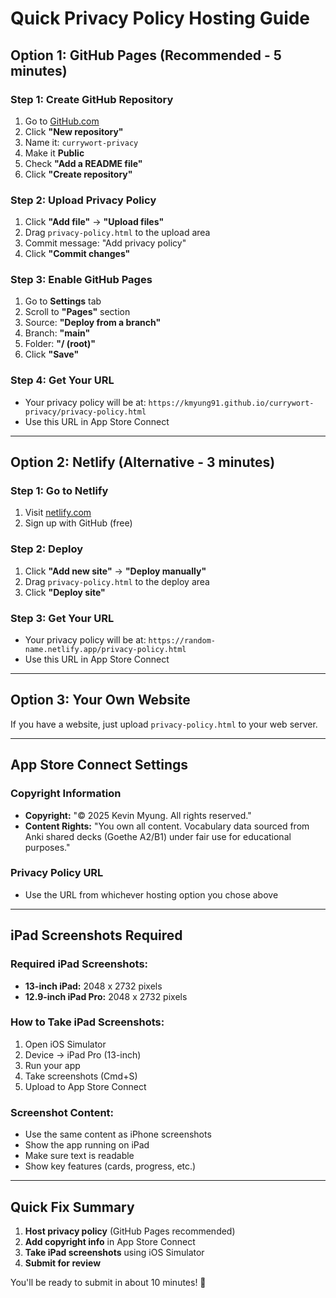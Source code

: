 # Quick Privacy Policy Hosting Guide

## Option 1: GitHub Pages (Recommended - 5 minutes)

### Step 1: Create GitHub Repository
1. Go to [GitHub.com](https://github.com)
2. Click **"New repository"**
3. Name it: `currywort-privacy`
4. Make it **Public**
5. Check **"Add a README file"**
6. Click **"Create repository"**

### Step 2: Upload Privacy Policy
1. Click **"Add file"** → **"Upload files"**
2. Drag `privacy-policy.html` to the upload area
3. Commit message: "Add privacy policy"
4. Click **"Commit changes"**

### Step 3: Enable GitHub Pages
1. Go to **Settings** tab
2. Scroll to **"Pages"** section
3. Source: **"Deploy from a branch"**
4. Branch: **"main"**
5. Folder: **"/ (root)"**
6. Click **"Save"**

### Step 4: Get Your URL
- Your privacy policy will be at: `https://kmyung91.github.io/currywort-privacy/privacy-policy.html`
- Use this URL in App Store Connect

---

## Option 2: Netlify (Alternative - 3 minutes)

### Step 1: Go to Netlify
1. Visit [netlify.com](https://netlify.com)
2. Sign up with GitHub (free)

### Step 2: Deploy
1. Click **"Add new site"** → **"Deploy manually"**
2. Drag `privacy-policy.html` to the deploy area
3. Click **"Deploy site"**

### Step 3: Get Your URL
- Your privacy policy will be at: `https://random-name.netlify.app/privacy-policy.html`
- Use this URL in App Store Connect

---

## Option 3: Your Own Website
If you have a website, just upload `privacy-policy.html` to your web server.

---

## App Store Connect Settings

### Copyright Information
- **Copyright:** "© 2025 Kevin Myung. All rights reserved."
- **Content Rights:** "You own all content. Vocabulary data sourced from Anki shared decks (Goethe A2/B1) under fair use for educational purposes."

### Privacy Policy URL
- Use the URL from whichever hosting option you chose above

---

## iPad Screenshots Required

### Required iPad Screenshots:
- **13-inch iPad:** 2048 x 2732 pixels
- **12.9-inch iPad Pro:** 2048 x 2732 pixels

### How to Take iPad Screenshots:
1. Open iOS Simulator
2. Device → iPad Pro (13-inch)
3. Run your app
4. Take screenshots (Cmd+S)
5. Upload to App Store Connect

### Screenshot Content:
- Use the same content as iPhone screenshots
- Show the app running on iPad
- Make sure text is readable
- Show key features (cards, progress, etc.)

---

## Quick Fix Summary
1. **Host privacy policy** (GitHub Pages recommended)
2. **Add copyright info** in App Store Connect
3. **Take iPad screenshots** using iOS Simulator
4. **Submit for review**

You'll be ready to submit in about 10 minutes! 🚀
